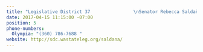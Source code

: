 ```yaml
---
title: "Legislative District 37                \nSenator Rebecca Saldaña"
date: 2017-04-15 11:15:00 -07:00
position: 5
phone-numbers:
  Olympia: "(360) 786-7688 "
website: http://sdc.wastateleg.org/saldana/
---
```


